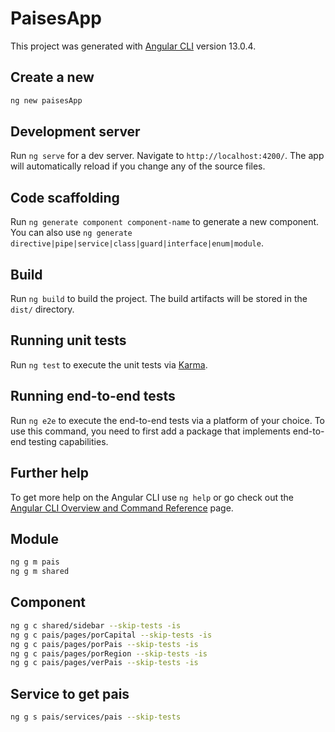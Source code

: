 # PaisesApp

This project was generated with [Angular CLI](https://github.com/angular/angular-cli) version 13.0.4.

## Create a new

```sh
ng new paisesApp
```

## Development server

Run `ng serve` for a dev server. Navigate to `http://localhost:4200/`. The app will automatically reload if you change any of the source files.

## Code scaffolding

Run `ng generate component component-name` to generate a new component. You can also use `ng generate directive|pipe|service|class|guard|interface|enum|module`.

## Build

Run `ng build` to build the project. The build artifacts will be stored in the `dist/` directory.

## Running unit tests

Run `ng test` to execute the unit tests via [Karma](https://karma-runner.github.io).

## Running end-to-end tests

Run `ng e2e` to execute the end-to-end tests via a platform of your choice. To use this command, you need to first add a package that implements end-to-end testing capabilities.

## Further help

To get more help on the Angular CLI use `ng help` or go check out the [Angular CLI Overview and Command Reference](https://angular.io/cli) page.

## Module

```sh
ng g m pais
ng g m shared
```

## Component

```sh
ng g c shared/sidebar --skip-tests -is
ng g c pais/pages/porCapital --skip-tests -is
ng g c pais/pages/porPais --skip-tests -is
ng g c pais/pages/porRegion --skip-tests -is
ng g c pais/pages/verPais --skip-tests -is
```

## Service to get pais

```sh
ng g s pais/services/pais --skip-tests
```
